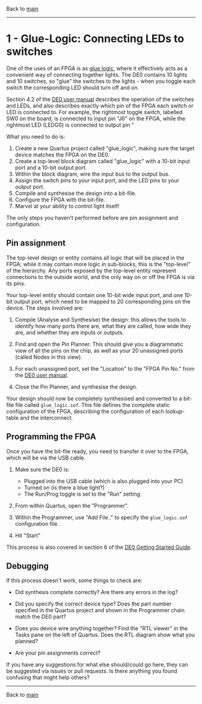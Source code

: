 Back to [main](readme.md)

---------------------------------------------------------------------------

1 - Glue-Logic: Connecting LEDs to switches
===========================================

One of the uses of an FPGA is as [glue logic](http://en.wikipedia.org/wiki/Glue_logic),
where it effectively acts as a convenient way of connecting
together lights. The DE0 contains 10 lights and 10 switches,
so "glue" the switches to the lights - when you toggle each
switch the corresponding LED should turn off and on.

Section 4.2 of the [DE0 user manual](resources/docs/DE0_User_manual.pdf) describes
the operation of the switches and LEDs, and also describes
exactly which pin of the FPGA each switch or LED is
connected to. For example, the rightmost toggle switch,
labelled SW0 on the board, is connected to input pin "J6"
on the FPGA, while the rightmost LED (LEDG0) is connected
to output pin "

What you need to do is:

1. Create a new Quartus project called "glue_logic", making
   sure the target  device matches the FPGA on the DE0.
2. Create a top-level block diagram called "glue_logic" with
   a 10-bit input port and a 10-bit output port.
3. Within the block diagram, wire the input bus to the
   output bus.
4. Assign the switch pins to your input port, and
   the LED pins to your output port.
5. Compile and synthesise the design into a bit-file.
6. Configure the FPGA with the bit-file.
7. Marvel at your ability to control light itself!

The only steps you haven't performed before are
pin assignment and configuration.

Pin assignment
--------------

The top-level design or entity contains all logic
that will be placed in the FPGA; while it may contain
more logic in sub-blocks, this is the "top-level" of the hierarchy.
Any ports exposed by the top-level entity represent
connections to the outside world, and the only way
on or off the FPGA is via its pins.

Your top-level entity should contain one 10-bit
wide input port, and one 10-bit output port, which
need to be mapped to 20 corresponding pins on the
device. The steps involved are:

1. Compile (Analyse and Synthesise) the design: this allows
   the tools to identify how many ports there are,
   what they are called, how wide they are, and whether
   they are inputs or outputs.

2. Find and open the Pin Planner. This should give
   you a diagrammatic view of all the pins on the
   chip, as well as your 20 unassigned ports (called
   Nodes in this view).

3. For each unassigned port, set the "Location" to the
   "FPGA Pin No." from the [DE0 user manual](resources/docs/DE0_User_manual.pdf).

4. Close the Pin Planner, and synthesise the
   design.

Your design should now be completely synthesised and
converted to a bit-file file called `glue_logic.sof`.
This file defines the complete static configuration
of the FPGA, describing the configuration of each
lookup-table and the interconnect.

Programming the FPGA
--------------------

Once you have the bit-file ready, you need to transfer
it over to the FPGA, which will be via the USB cable. 

1. Make sure the DE0 is:
   - Plugged into the USB cable (which is also plugged into your PC)
   - Turned on (is there a blue light?)
   - The Run/Prog toggle is set to the "Run" setting

2. From within Quartus, open the "Programmer".

3. Within the Programmer, use "Add File.." to specify
   the `glue_logic.sof` configuration file.

4. Hit "Start"

This process is also covered in section 6 of
the [DE0 Getting Started Guide](resources/docs/DE0_Getting_Started.pdf).

Debugging
---------

If this process doesn't work, some things to check are:

- Did synthesis complete correctly? Are there any errors
  in the log?

- Did you specify the correct device type? Does the part
  number specified in the Quartus project and shown in
  the Programmer chain match the DE0 part?
  
- Does you device wire anything together? Find the
  "RTL viewer" in the Tasks pane on the left of Quartus.
  Does the RTL diagram show what you planned?

- Are your pin assignments correct?

If you have any suggestions for what else should/could
go here, they can be suggested via issues or pull requests.
Is there anything you found confusing that might help
others?

---------------------------------------------------------------------------

Back to [main](readme.md)

